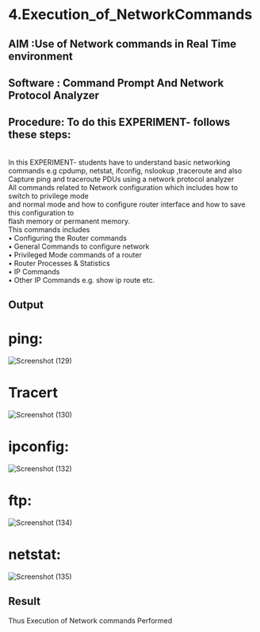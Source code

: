 # 4.Execution_of_NetworkCommands
## AIM :Use of Network commands in Real Time environment
## Software : Command Prompt And Network Protocol Analyzer
## Procedure: To do this EXPERIMENT- follows these steps:
<BR>
In this EXPERIMENT- students have to understand basic networking commands e.g cpdump, netstat, ifconfig, nslookup ,traceroute and also Capture ping and traceroute PDUs using a network protocol analyzer 
<BR>
All commands related to Network configuration which includes how to switch to privilege mode
<BR>
and normal mode and how to configure router interface and how to save this configuration to
<BR>
flash memory or permanent memory.
<BR>
This commands includes
<BR>
• Configuring the Router commands
<BR>
• General Commands to configure network
<BR>
• Privileged Mode commands of a router 
<BR>
• Router Processes & Statistics
<BR>
• IP Commands
<BR>
• Other IP Commands e.g. show ip route etc.
<BR>

## Output
# ping:
![Screenshot (129)](https://github.com/user-attachments/assets/3ee73d3f-2ca1-4597-b0e7-1b936d97398c)
# Tracert
![Screenshot (130)](https://github.com/user-attachments/assets/2be75877-7670-4fb9-afc8-e03a163d6ddf)
# ipconfig:
![Screenshot (132)](https://github.com/user-attachments/assets/fea0e7a4-02db-460b-838c-9e3606df52a9)
# ftp:
![Screenshot (134)](https://github.com/user-attachments/assets/cad5a940-3938-4465-8b83-720464ced49a)
# netstat:
![Screenshot (135)](https://github.com/user-attachments/assets/6fa61cdf-447d-4037-94f8-3046dbd3350e)

## Result
Thus Execution of Network commands Performed 
